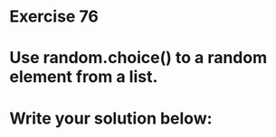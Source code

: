 # Exercise 76
# Use random.choice() to a random element from a list.





# Write your solution below:
